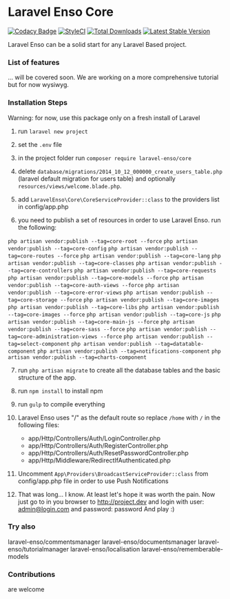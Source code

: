 # Laravel Enso Core
[![Codacy Badge](https://api.codacy.com/project/badge/Grade/ba5e8fe6e1dc427590d9bad7721ca037)](https://www.codacy.com/app/laravel-enso/Core?utm_source=github.com&amp;utm_medium=referral&amp;utm_content=laravel-enso/Core&amp;utm_campaign=Badge_Grade)
[![StyleCI](https://styleci.io/repos/85807594/shield?branch=master)](https://styleci.io/repos/85807594)
[![Total Downloads](https://poser.pugx.org/laravel-enso/core/downloads)](https://packagist.org/packages/laravel-enso/core)
[![Latest Stable Version](https://poser.pugx.org/laravel-enso/core/version)](https://packagist.org/packages/laravel-enso/core)

Laravel Enso can be a solid start for any Laravel Based project.

### List of features

 ... will be covered soon. We are working on a more comprehensive tutorial but for now wysiwyg.

### Installation Steps

Warning: for now, use this package only on a fresh install of Laravel

1. run `laravel new project`

2. set the `.env` file

3. in the project folder run `composer require laravel-enso/core`

4. delete `database/migrations/2014_10_12_000000_create_users_table.php` (laravel default migration for users table) and optionally `resources/views/welcome.blade.php`.

5. add `LaravelEnso\Core\CoreServiceProvider::class` to the providers list in config/app.php

6. you need to publish a set of resources in order to use Laravel Enso. run the following:

`php artisan vendor:publish --tag=core-root --force`
`php artisan vendor:publish --tag=core-config`
`php artisan vendor:publish --tag=core-routes --force`
`php artisan vendor:publish --tag=core-lang`
`php artisan vendor:publish --tag=core-classes`
`php artisan vendor:publish --tag=core-controllers`
`php artisan vendor:publish --tag=core-requests`
`php artisan vendor:publish --tag=core-models --force`
`php artisan vendor:publish --tag=core-auth-views --force`
`php artisan vendor:publish --tag=core-error-views`
`php artisan vendor:publish --tag=core-storage --force`
`php artisan vendor:publish --tag=core-images`
`php artisan vendor:publish --tag=core-libs`
`php artisan vendor:publish --tag=core-images --force`
`php artisan vendor:publish --tag=core-js`
`php artisan vendor:publish --tag=core-main-js --force`
`php artisan vendor:publish --tag=core-sass --force`
`php artisan vendor:publish --tag=core-administration-views --force`
`php artisan vendor:publish --tag=select-component`
`php artisan vendor:publish --tag=datatable-component`
`php artisan vendor:publish --tag=notifications-component`
`php artisan vendor:publish --tag=charts-component`

7. run `php artisan migrate` to create all the database tables and the basic structure of the app.

8. run `npm install` to install npm

9. run `gulp` to compile everything

10. Laravel Enso uses "/" as the default route so replace `/home` with `/` in the following files:
    - app/Http/Controllers/Auth/LoginController.php
    - app/Http/Controllers/Auth/RegisterController.php
    - app/Http/Controllers/Auth/ResetPasswordController.php
    - app/Http/Middleware/RedirectIfAuthenticated.php

11. Uncomment `App\Providers\BroadcastServiceProvider::class` from config/app.php file in order to use Push Notifications

12. That was long... I know. At least let's hope it was worth the pain.
Now just go to in you browser to http://project.dev and login with user: admin@login.com and password: password
And play :)

### Try also

laravel-enso/commentsmanager
laravel-enso/documentsmanager
laravel-enso/tutorialmanager
laravel-enso/localisation
laravel-enso/rememberable-models

### Contributions

are welcome

